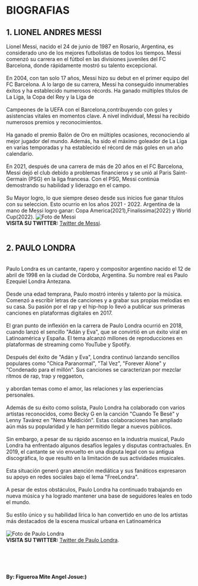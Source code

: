 
<html>
<head>
</head>
<body>
  <h1>BIOGRAFIAS</h1>
  <h2> 1. LIONEL ANDRES MESSI </h2>
  <p>
    Lionel Messi, nacido el 24 de junio de 1987 en Rosario, Argentina, es considerado uno de los mejores futbolistas de todos los tiempos. 
    Messi comenzó su carrera en el fútbol en las divisiones juveniles del FC Barcelona, donde rápidamente mostró su talento excepcional.
    <br>
    <br> En 2004, con tan solo 17 años, Messi hizo su debut en el primer equipo del FC Barcelona. A lo largo de su carrera, 
    Messi ha conseguido innumerables éxitos y ha establecido numerosos récords. Ha ganado múltiples títulos de La Liga, la Copa del Rey y la Liga de 
    <br>
    <br>Campeones de la UEFA con el Barcelona,contribuyendo con goles y asistencias vitales en momentos clave. A nivel individual, Messi ha recibido numerosos premios y reconocimientos. 
    <br>
    <br>Ha ganado el premio Balón de Oro en múltiples ocasiones, 
    reconociendo al mejor jugador del mundo. Además, ha sido el máximo goleador de La Liga en varias temporadas y ha establecido el récord de más goles en un año calendario.
    <br>
    <br> En 2021, después de una carrera de más de 20 años en el FC Barcelona, 
    Messi dejó el club debido a problemas financieros y se unió al Paris Saint-Germain (PSG) en la liga francesa. Con el PSG, Messi continúa demostrando su habilidad y liderazgo en el campo.
    <br>
    <br> Su Mayor logro, lo que siempre deseo desde sus inicios fue ganar titulos con su seleccion. Esto ocurrio en los años 2021 - 2022. 
    Argentina de la mano de Messi logro ganar: Copa America(2021),Finalissima(2022) y World Cup(2022).
  <img src="https://cronometro.hn/wp-content/uploads/2022/12/Copa.jpg"
  alt="Foto de Messi">
    <br>
<strong>VISITA SU TWITTER: </strong><a href= "https://twitter.com/leomessisite" target= "_blank">Twitter de Messi</a>.
  <br>
  <br>
  <h2> 2. PAULO LONDRA </h2>
  <p>
    <br>Paulo Londra es un cantante, rapero y compositor argentino nacido el 12 de abril de 1998 en la ciudad de Córdoba, Argentina. Su nombre real es Paulo Ezequiel Londra Antezana.
    <br>
    <br>Desde una edad temprana, Paulo mostró interés y talento por la música. Comenzó a escribir letras de canciones y a grabar sus propias melodías en su casa. Su pasión por el rap y el hip-hop lo llevó a publicar sus primeras canciones en plataformas digitales en 2017.
    <br>
    <br>El gran punto de inflexión en la carrera de Paulo Londra ocurrió en 2018, cuando lanzó el sencillo "Adán y Eva", que se convirtió en un éxito viral en Latinoamérica y España. El tema alcanzó millones de reproducciones en plataformas de streaming como YouTube y Spotify.
    <br>
    <br>Después del éxito de "Adán y Eva", Londra continuó lanzando sencillos populares como "Chica Paranormal", "Tal Vez", "Forever Alone" y "Condenado para el millón". Sus canciones se caracterizan por mezclar ritmos de rap, trap y reggaeton, 
    <br>
    <br>y abordan temas como el amor, las relaciones y las experiencias personales.
    <br>
    <br>Además de su éxito como solista, Paulo Londra ha colaborado con varios artistas reconocidos, como Becky G en la canción "Cuando Te Besé" y Lenny Tavárez en "Nena Maldición". Estas colaboraciones han ampliado aún más su popularidad y le han permitido llegar a nuevos públicos.
    <br>
    <br>Sin embargo, a pesar de su rápido ascenso en la industria musical, Paulo Londra ha enfrentado algunos desafíos legales y disputas contractuales. En 2019, el cantante se vio envuelto en una disputa legal con su antigua discográfica, lo que resultó en la limitación de sus actividades musicales. 
    <br>
    <br>Esta situación generó gran atención mediática y sus fanáticos expresaron su apoyo en redes sociales bajo el lema "FreeLondra".
    <br>
    <br>A pesar de estos obstáculos, Paulo Londra ha continuado trabajando en nueva música y ha logrado mantener una base de seguidores leales en todo el mundo. 
    <br>
    <br>Su estilo único y su habilidad lírica lo han convertido en uno de los artistas más destacados de la escena musical urbana en Latinoamérica
  <br>
  <br>
  <img src="https://assets.change.org/photos/4/xc/cl/wsxcCLqfSuotKar-800x450-noPad.jpg?1600288703" 
  alt="Foto de Paulo Londra">
    <br>
<strong>VISITA SU TWITTER: </strong>
 <a href="https://twitter.com/paulolondra" target= "_blank">Twitter de Paulo Londra</a>.
 <br>
 <br>
 <br>
 <br>
 <br>
  <p> <strong>By: Figueroa Mite Angel Josue:)</strong>
